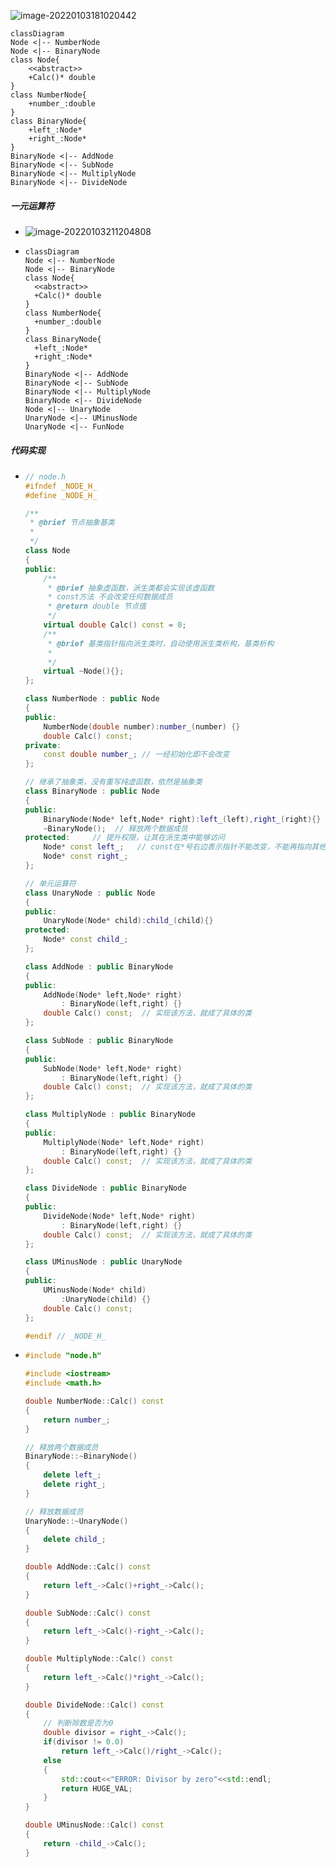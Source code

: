 ![image-20220103181020442](%E8%AE%BE%E8%AE%A1.assets/image-20220103181020442-16412046273911.png)

```mermaid
classDiagram
Node <|-- NumberNode
Node <|-- BinaryNode
class Node{
	<<abstract>>
	+Calc()* double
}
class NumberNode{
	+number_:double
}
class BinaryNode{
	+left_:Node*
	+right_:Node*
}
BinaryNode <|-- AddNode
BinaryNode <|-- SubNode
BinaryNode <|-- MultiplyNode
BinaryNode <|-- DivideNode
```

##### 一元运算符

* ![image-20220103211204808](%E8%AE%BE%E8%AE%A1.assets/image-20220103211204808.png)

* ```mermaid
  classDiagram
  Node <|-- NumberNode
  Node <|-- BinaryNode
  class Node{
  	<<abstract>>
  	+Calc()* double
  }
  class NumberNode{
  	+number_:double
  }
  class BinaryNode{
  	+left_:Node*
  	+right_:Node*
  }
  BinaryNode <|-- AddNode
  BinaryNode <|-- SubNode
  BinaryNode <|-- MultiplyNode
  BinaryNode <|-- DivideNode
  Node <|-- UnaryNode
  UnaryNode <|-- UMinusNode
  UnaryNode <|-- FunNode
  ```

##### 代码实现

* ```c++
  // node.h
  #ifndef _NODE_H_
  #define _NODE_H_
  
  /**
   * @brief 节点抽象基类
   *
   */
  class Node
  {
  public:
      /**
       * @brief 抽象虚函数，派生类都会实现该虚函数
       * const方法 不会改变任何数据成员
       * @return double 节点值
       */
      virtual double Calc() const = 0;
      /**
       * @brief 基类指针指向派生类时，自动使用派生类析构，基类析构
       *
       */
      virtual ~Node(){};
  };
  
  class NumberNode : public Node
  {
  public:
      NumberNode(double number):number_(number) {}
      double Calc() const;
  private:
      const double number_; // 一经初始化即不会改变
  };
  
  // 继承了抽象类，没有重写纯虚函数，依然是抽象类
  class BinaryNode : public Node
  {
  public:
      BinaryNode(Node* left,Node* right):left_(left),right_(right){}
      ~BinaryNode();  // 释放两个数据成员
  protected:     // 提升权限，让其在派生类中能够访问
      Node* const left_;   // const在*号右边表示指针不能改变，不能再指向其他节点
      Node* const right_;
  };
  
  // 单元运算符
  class UnaryNode : public Node
  {
  public:
      UnaryNode(Node* child):child_(child){}
  protected:
      Node* const child_;
  };
  
  class AddNode : public BinaryNode
  {
  public:
      AddNode(Node* left,Node* right)
          : BinaryNode(left,right) {}
      double Calc() const;  // 实现该方法，就成了具体的类
  };
  
  class SubNode : public BinaryNode
  {
  public:
      SubNode(Node* left,Node* right)
          : BinaryNode(left,right) {}
      double Calc() const;  // 实现该方法，就成了具体的类
  };
  
  class MultiplyNode : public BinaryNode
  {
  public:
      MultiplyNode(Node* left,Node* right)
          : BinaryNode(left,right) {}
      double Calc() const;  // 实现该方法，就成了具体的类
  };
  
  class DivideNode : public BinaryNode
  {
  public:
      DivideNode(Node* left,Node* right)
          : BinaryNode(left,right) {}
      double Calc() const;  // 实现该方法，就成了具体的类
  };
  
  class UMinusNode : public UnaryNode
  {
  public:
      UMinusNode(Node* child)
          :UnaryNode(child) {}
      double Calc() const;
  };
  
  #endif // _NODE_H_
  ```

* ```c++
  #include "node.h"
  
  #include <iostream>
  #include <math.h>
  
  double NumberNode::Calc() const
  {
      return number_;
  }
  
  // 释放两个数据成员
  BinaryNode::~BinaryNode()
  {
      delete left_;
      delete right_;
  }
  
  // 释放数据成员
  UnaryNode::~UnaryNode()
  {
      delete child_;
  }
  
  double AddNode::Calc() const
  {
      return left_->Calc()+right_->Calc();
  }
  
  double SubNode::Calc() const
  {
      return left_->Calc()-right_->Calc();
  }
  
  double MultiplyNode::Calc() const
  {
      return left_->Calc()*right_->Calc();
  }
  
  double DivideNode::Calc() const
  {
      // 判断除数是否为0
      double divisor = right_->Calc();
      if(divisor != 0.0)
          return left_->Calc()/right_->Calc();
      else 
      {
          std::cout<<"ERROR: Divisor by zero"<<std::endl;
          return HUGE_VAL;
      }
  }
  
  double UMinusNode::Calc() const
  {
      return -child_->Calc();    
  }
  ```

  